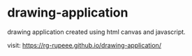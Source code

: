 # drawing-application
drawing application created using html canvas and javascript.

visit: https://rg-rupeee.github.io/drawing-application/
